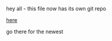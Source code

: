 hey all - this file now has its own git repo

<a href="https://github.com/dankreiger/schicken-chicken">here</a>

go there for the newest

